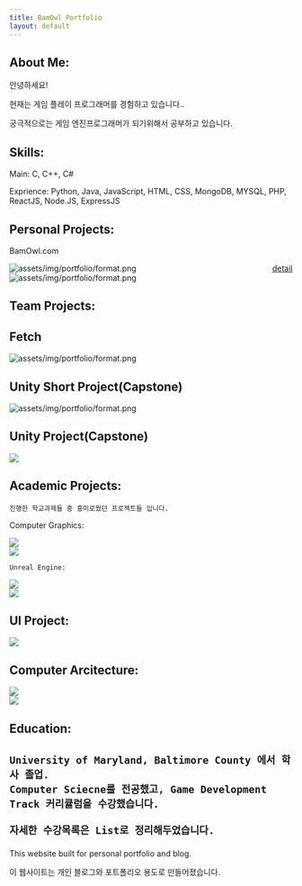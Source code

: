 ```yaml
---
title: BamOwl Portfolio
layout: default
---
```



<section class="portfolio-container">

<!--Need magnifyig on hover the image to maximize the image size regarless the other content and showed the abstract under the image.-->


<h1 class="about-me"> About Me:</h1>
<p class="">안녕하세요!</p>
<p>현재는 게임 플레이 프로그래머를 경험하고 있습니다..</p>
<p>궁극적으로는 게임 엔진프로그래머가 되기위해서 공부하고 있습니다.</p>

<h1 class="skills">Skills:</h1>
<span><p>Main: C, C++, C#</p><span>
<span><p>Exprience: Python, Java, JavaScript, HTML, CSS, MongoDB, MYSQL, PHP, ReactJS, Node.JS, ExpressJS</p><span>
    
<bar></bar>
<h1>Personal Projects:</h1>

BamOwl.com
<div class="portfolioImgBox">
    <img class="portfolioImg" src="assets/img/portfolio/img1.jpg"  alt = "assets/img/portfolio/format.png">
    <span><a style="float:right" href="">detail</a></span>
</div>

<div class="portfolioImgBox">
    <img  class="portfolioImg" src="assets/img/portfolio/img1.jpg"  alt = "assets/img/portfolio/format.png">
</div>


<h1>Team Projects:</h1>
    <h2>Fetch</h2>
<div class="portfolioImgBox">
    <img class="portfolioImg" src="assets/img/portfolio/img1.jpg"  alt = "assets/img/portfolio/format.png">
</div>

<h2>Unity Short Project(Capstone)</h2>
<div class="portfolioImgBox">
    <img class="portfolioImg" src="assets/img/portfolio/format.png" alt =  "assets/img/portfolio/format.png">
</div>

<h2>Unity Project(Capstone)</h2>
<div class="portfolioImgBox">
    <img class="portfolioImg" src="assets/img/portfolio/format.png" >
</div>

<h1>Academic Projects:</h1>

    진행한 학교과제들 중 흥미로웠던 프로젝트들 입니다.
Computer Graphics:

<div class="portfolioImgBox">
    <img class="portfolioImg" src="assets/img/portfolio/format.png" >
</div>
<div class="portfolioImg">
    <img class="portfolioImg" src="assets/img/portfolio/format.png" >
</div>

    Unreal Engine:
<div class="portfolioImgBox">
    <img class="portfolioImg" src="assets/img/portfolio/format.png" >
</div>
<div class="portfolioImgBox">
    <img class="portfolioImg" src="assets/img/portfolio/format.png" >
</div>

<h2>UI Project:</h2>

<div class="portfolioImgBox">
<img class="portfolioImg" src="assets/img/portfolio/format.png" >
</div>
<h2>Computer Arcitecture:</h2>

<div class="portfolioImgBox">
    <img class="portfolioImg" src="assets/img/portfolio/format.png" >
</div>
<div class="portfolioImgBox">
    <a href=""><img class="portfolioImg" src="assets/img/portfolio/format.png" ></a>
    
</div>


<h1>Education:<h1>
    
    University of Maryland, Baltimore County 에서 학사 졸업.
    Computer Sciecne를 전공했고, Game Development Track 커리큘럼을 수강했습니다.

    자세한 수강목록은 List로 정리해두었습니다.




</section>


<section class="introduction">
    <p>This website built for personal portfolio and blog.</p>
    <p>이 웹사이트는 개인 블로그와 포트폴리오 용도로 만들어졌습니다.</p>
</section>